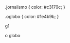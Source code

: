.jornalismo {
    color: #c3170c;
}

.oglobo {
    color: #1e4b9b;
}



<nav class="conteudo">
    <a>
        <div class="barra-conteudos">
            <p class="jornalismo" title="jornalismo">g1</p>
            <p class="oglobo" title="oglobo">o globo</p>
        </div>
    </a>
</nav>